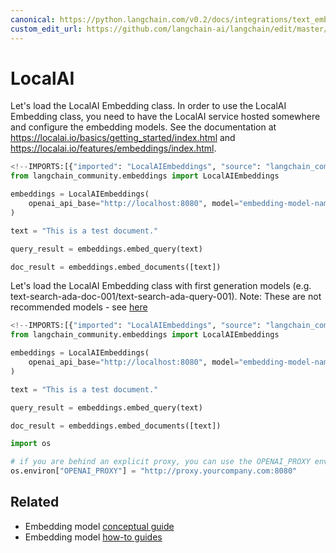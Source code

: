 ```yaml
---
canonical: https://python.langchain.com/v0.2/docs/integrations/text_embedding/localai/
custom_edit_url: https://github.com/langchain-ai/langchain/edit/master/docs/docs/integrations/text_embedding/localai.ipynb
---
```


# LocalAI

Let's load the LocalAI Embedding class. In order to use the LocalAI Embedding class, you need to have the LocalAI service hosted somewhere and configure the embedding models. See the documentation at https://localai.io/basics/getting_started/index.html and https://localai.io/features/embeddings/index.html.

```python
<!--IMPORTS:[{"imported": "LocalAIEmbeddings", "source": "langchain_community.embeddings", "docs": "https://api.python.langchain.com/en/latest/embeddings/langchain_community.embeddings.localai.LocalAIEmbeddings.html", "title": "LocalAI"}]-->
from langchain_community.embeddings import LocalAIEmbeddings
```

```python
embeddings = LocalAIEmbeddings(
    openai_api_base="http://localhost:8080", model="embedding-model-name"
)
```

```python
text = "This is a test document."
```

```python
query_result = embeddings.embed_query(text)
```

```python
doc_result = embeddings.embed_documents([text])
```

Let's load the LocalAI Embedding class with first generation models (e.g. text-search-ada-doc-001/text-search-ada-query-001). Note: These are not recommended models - see [here](https://platform.openai.com/docs/guides/embeddings/what-are-embeddings)

```python
<!--IMPORTS:[{"imported": "LocalAIEmbeddings", "source": "langchain_community.embeddings", "docs": "https://api.python.langchain.com/en/latest/embeddings/langchain_community.embeddings.localai.LocalAIEmbeddings.html", "title": "LocalAI"}]-->
from langchain_community.embeddings import LocalAIEmbeddings
```

```python
embeddings = LocalAIEmbeddings(
    openai_api_base="http://localhost:8080", model="embedding-model-name"
)
```

```python
text = "This is a test document."
```

```python
query_result = embeddings.embed_query(text)
```

```python
doc_result = embeddings.embed_documents([text])
```

```python
import os

# if you are behind an explicit proxy, you can use the OPENAI_PROXY environment variable to pass through
os.environ["OPENAI_PROXY"] = "http://proxy.yourcompany.com:8080"
```

## Related

- Embedding model [conceptual guide](/docs/concepts/#embedding-models)
- Embedding model [how-to guides](/docs/how_to/#embedding-models)